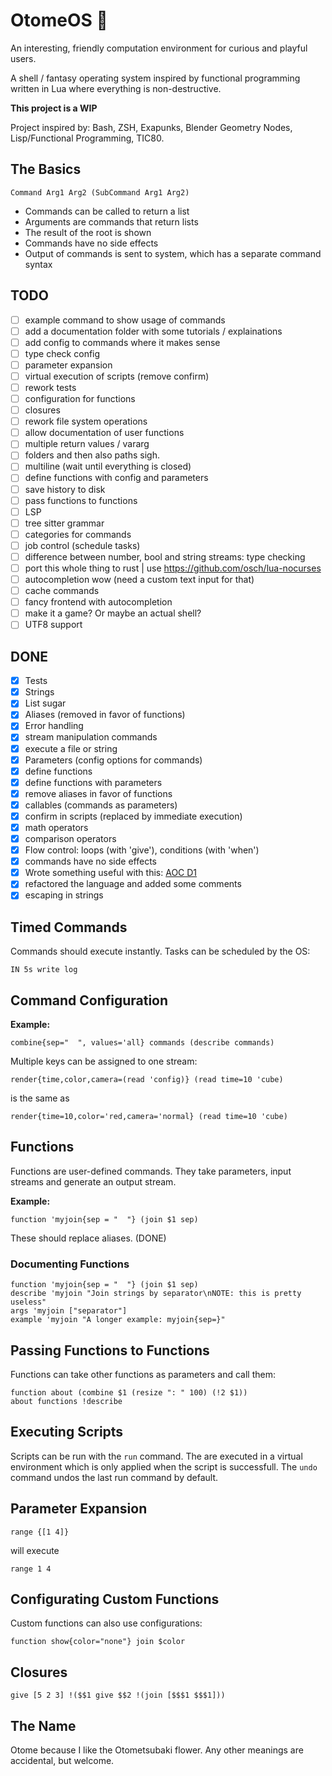 # OtomeOS 💮

An interesting, friendly computation environment for curious and playful users.

A shell / fantasy operating system inspired by functional programming written in Lua where everything is non-destructive.

**This project is a WIP**

Project inspired by: Bash, ZSH, Exapunks, Blender Geometry Nodes, Lisp/Functional Programming, TIC80.

## The Basics

```
Command Arg1 Arg2 (SubCommand Arg1 Arg2)
```

* Commands can be called to return a list
* Arguments are commands that return lists
* The result of the root is shown
* Commands have no side effects
* Output of commands is sent to system, which has a separate command syntax

## TODO

- [ ] example command to show usage of commands
- [ ] add a documentation folder with some tutorials / explainations
- [ ] add config to commands where it makes sense
- [ ] type check config
- [ ] parameter expansion
- [ ] virtual execution of scripts (remove confirm)
- [ ] rework tests
- [ ] configuration for functions
- [ ] closures
- [ ] rework file system operations
- [ ] allow documentation of user functions
- [ ] multiple return values / vararg
- [ ] folders and then also paths sigh.
- [ ] multiline (wait until everything is closed)
- [ ] define functions with config and parameters
- [ ] save history to disk
- [ ] pass functions to functions
- [ ] LSP
- [ ] tree sitter grammar
- [ ] categories for commands
- [ ] job control (schedule tasks)
- [ ] difference between number, bool and string streams: type checking
- [ ] port this whole thing to rust | use https://github.com/osch/lua-nocurses
- [ ] autocompletion wow (need a custom text input for that)
- [ ] cache commands
- [ ] fancy frontend with autocompletion
- [ ] make it a game? Or maybe an actual shell?
- [ ] UTF8 support

## DONE

- [x] Tests
- [x] Strings
- [x] List sugar
- [x] Aliases (removed in favor of functions)
- [x] Error handling
- [x] stream manipulation commands
- [x] execute a file or string
- [x] Parameters (config options for commands)
- [x] define functions
- [x] define functions with parameters
- [x] remove aliases in favor of functions
- [x] callables (commands as parameters)
- [x] confirm in scripts (replaced by immediate execution)
- [x] math operators
- [x] comparison operators
- [x] Flow control: loops (with 'give'), conditions (with 'when')
- [x] commands have no side effects
- [x] Wrote something useful with this: [AOC D1](https://www.reddit.com/r/adventofcode/comments/z9ezjb/comment/iyha7bf/?context=3)
- [x] refactored the language and added some comments
- [x] escaping in strings

## Timed Commands

Commands should execute instantly. Tasks can be scheduled by the OS:

```
IN 5s write log
```

## Command Configuration

**Example:**

```
combine{sep="  ", values='all} commands (describe commands)
```

Multiple keys can be assigned to one stream:

```
render{time,color,camera=(read 'config)} (read time=10 'cube)
```

is the same as

```
render{time=10,color='red,camera='normal} (read time=10 'cube)
```

## Functions

Functions are user-defined commands. They take parameters, input streams and
generate an output stream.

**Example:**

```
function 'myjoin{sep = "  "} (join $1 sep) 
```

These should replace aliases. (DONE)

### Documenting Functions

```
function 'myjoin{sep = "  "} (join $1 sep) 
describe 'myjoin "Join strings by separator\nNOTE: this is pretty useless"
args 'myjoin ["separator"]
example 'myjoin "A longer example: myjoin{sep=}"
```

## Passing Functions to Functions

Functions can take other functions as parameters and call them:

```
function about (combine $1 (resize ": " 100) (!2 $1))
about functions !describe
```

## Executing Scripts

Scripts can be run with the `run` command. The are executed in a virtual
environment which is only applied when the script is successfull.
The `undo` command undos the last run command by default.

## Parameter Expansion

```
range {[1 4]}
```

will execute

```
range 1 4
```

## Configurating Custom Functions

Custom functions can also use configurations:

```
function show{color="none"} join $color
```

## Closures

```
give [5 2 3] !($$1 give $$2 !(join [$$$1 $$$1]))
```

## The Name

Otome because I like the Otometsubaki flower. Any other meanings are accidental, but welcome.


